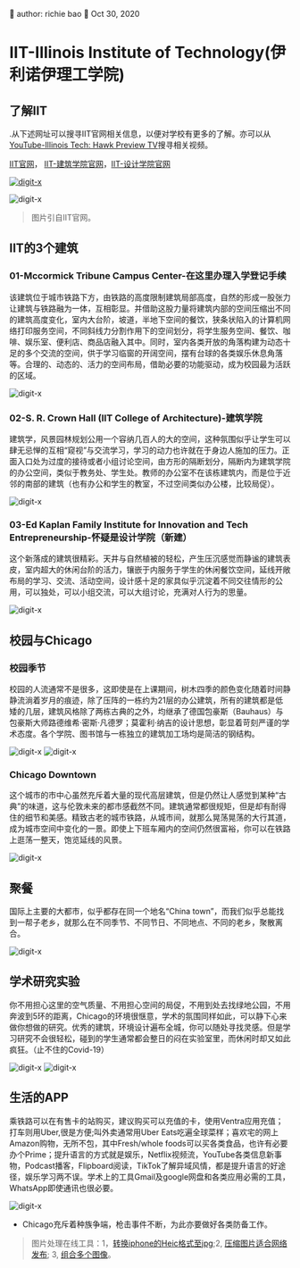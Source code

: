🐞 author: richie bao 📅 Oct 30, 2020
# IIT-Illinois Institute of Technology(伊利诺伊理工学院)
## 了解IIT
.从下述网址可以搜寻IIT官网相关信息，以便对学校有更多的了解。亦可以从[YouTube-Illinois Tech: Hawk Preview TV](https://www.youtube.com/channel/UCWuqWwhKAwxcmZ82fALKmZg)搜寻相关视频。

[IIT官网](https://www.iit.edu/)， [IIT-建筑学院官网](http://arch.iit.edu/)，[IIT-设计学院官网](https://id.iit.edu/)

<a href="https://www.iit.edu/admissions-aid/apply"><img src="./imgs_/iit/iit10.jpg" height="auto" width="auto"  title="digit-x"></a>

<img src="./imgs_/iit/iit11.jpg" height="auto" width="auto"  title="digit-x">

>图片引自IIT官网。

## IIT的3个建筑

### 01-Mccormick Tribune Campus Center-在这里办理入学登记手续

该建筑位于城市铁路下方，由铁路的高度限制建筑局部高度，自然的形成一股张力让建筑与铁路融为一体，互相彰显。并借助这股力量将建筑内部的空间压缩出不同的建筑高度变化，室内大台阶，坡道，半地下空间的餐饮，狭条状陷入的计算机网络打印服务空间，不同斜线力分割作用下的空间划分，将学生服务空间、餐饮、咖啡、娱乐室、便利店、商品店融入其中。同时，室内各类开放的角落构建为动态十足的多个交流的空间，供于学习临窗的开阔空间，摆有台球的各类娱乐休息角落等。合理的、动态的、活力的空间布局，借助必要的功能驱动，成为校园最为活跃的区域。

<img src="./imgs_/iit/iit01.jpg" height="auto" width="auto"  title="digit-x">

### 02-S. R. Crown Hall (IIT College of Architecture)-建筑学院

建筑学，风景园林规划公用一个容纳几百人的大的空间，这种氛围似乎让学生可以肆无忌惮的互相“窥视”与交流学习，学习的动力也许就在于身边人施加的压力。正面入口处为过度的接待或者小组讨论空间，由方形的隔断划分，隔断内为建筑学院的办公空间，类似于教务处、学生处。教师的办公室不在该栋建筑内，而是位于近邻的南部的建筑（也有办公和学生的教室，不过空间类似办公楼，比较局促）。

<img src="./imgs_/iit/iit03.jpg" height="auto" width="auto"  title="digit-x">

### 03-Ed Kaplan Family Institute for Innovation and Tech Entrepreneurship-怀疑是设计学院（新建）

这个新落成的建筑很精彩。天井与自然植被的轻松，产生压沉感觉而静谧的建筑表皮，室内超大的休闲台阶的活力，镶嵌于内服务于学生的休闲餐饮空间，延线开敞布局的学习、交流、活动空间，设计感十足的家具似乎沉淀着不同交往情形的公用，可以独处，可以小组交流，可以大组讨论，充满对人行为的思量。

<img src="./imgs_/iit/iit02.jpg" height="auto" width="auto"  title="digit-x">

## 校园与Chicago

### 校园季节

校园的人流通常不是很多，这即使是在上课期间，树木四季的颜色变化随着时间静静流淌着岁月的痕迹，除了压阵的一栋约为21层的办公建筑，所有的建筑都是低矮的几层，建筑风格除了两栋古典的之外，均继承了德国包豪斯（Bauhaus）与包豪斯大师路德维希·密斯·凡德罗；莫霍利·纳吉的设计思想，彰显着苛刻严谨的学术态度。各个学院、图书馆与一栋独立的建筑加工场均是简洁的钢结构。

<img src="./imgs_/iit/iit04.jpg" height="auto" width="auto"  title="digit-x">

<img src="./imgs_/iit/iit05.jpg" height="auto" width="auto"  title="digit-x">

### Chicago Downtown

这个城市的市中心虽然充斥着大量的现代高层建筑，但是仍然让人感觉到某种“古典”的味道，这与伦敦未来的都市感截然不同。建筑通常都很规矩，但是却有耐得住的细节和美感。精致古老的城市铁路，从城市间，就那么晃荡晃荡的大行其道，成为城市空间中变化的一景。即使上下班车厢内的空间仍然很富裕，你可以在铁路上逛荡一整天，饱览延线的风景。

<img src="./imgs_/iit/iit06.jpg" height="auto" width="auto"  title="digit-x">

## 聚餐

国际上主要的大都市，似乎都存在同一个地名“China town”，而我们似乎总能找到一帮子老乡，就那么在不同季节、不同节日、不同地点、不同的老乡，聚散离合。

<img src="./imgs_/iit/iit07.jpg" height="auto" width="auto"  title="digit-x">

## 学术研究实验

你不用担心这里的空气质量、不用担心空间的局促，不用到处去找绿地公园，不用奔波到5环的距离，Chicago的环境很惬意，学术的氛围同样如此，可以静下心来做你想做的研究。优秀的建筑，环境设计遍布全城，你可以随处寻找灵感。但是学习研究不会很轻松，碰到的学生通常都会整日的闷在实验室里，而休闲时却又如此疯狂。（止不住的Covid-19）

<img src="./imgs_/iit/iit08.jpg" height="auto" width="auto"  title="digit-x">
<img src="./imgs_/iit/iit12.jpg" height="auto" width="auto"  title="digit-x">

## 生活的APP

乘铁路可以在有售卡的站购买，建议购买可以充值的卡，使用Ventra应用充值；打车则用Uber,很是方便;叫外卖通常用Uber Eats吃遍全球菜样；喜欢宅的网上Amazon购物，无所不包，其中Fresh/whole foods可以买各类食品，也许有必要办个Prime；提升语言的方式就是娱乐，Netflix视频流，YouTube各类信息新事物，Podcast播客，Flipboard阅读，TikTok了解异域风情，都是提升语言的好途径，娱乐学习两不误。学术上的工具Gmail及google网盘和各类应用必需的工具，WhatsApp即使通讯也很必要。

<img src="./imgs_/iit/iit09.jpg" height="auto" width="auto"  title="digit-x">

* Chicago充斥着种族争端，枪击事件不断，为此亦要做好各类防备工作。

> 图片处理在线工具：1，[转换iphone的Heic格式至jpg](https://freetoolonline.com/heic-to-jpg.html);2, [压缩图片适合网络发布](https://www.onlineimagetool.com/en/compress-png-jpg-webp-gif); 3, [组合多个图像](http://makephotogallery.net/)。
